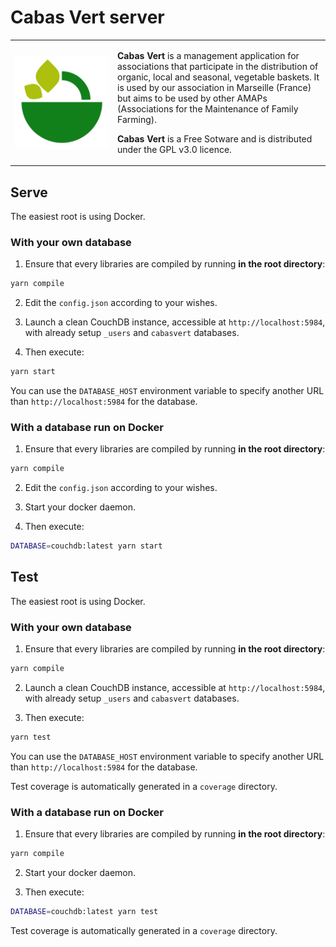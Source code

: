 # Cabas Vert server

<table>
  <tr>
    <td width="150px">
      <img alt="Cabas Vert logo" valign="top" title="Cabas Vert logo"
           src="https://raw.githubusercontent.com/cabasvert/cabasvert/master/docs/img/icon.svg?sanitize=true"/>
    </td>
    <td>
      <p>
        <b>Cabas Vert</b> is a management application for associations that participate in the distribution of organic, local and seasonal, vegetable baskets.
        It is used by our association in Marseille (France) but aims to be used by other AMAPs (Associations for the Maintenance of Family Farming).
      </p>
      <p>
        <b>Cabas Vert</b> is a Free Sotware and is distributed under the GPL v3.0 licence.
      </p>
    </td>
  </tr>
</table>

## Serve

The easiest root is using Docker.

### With your own database

1. Ensure that every libraries are compiled by running **in the root directory**:
```bash
yarn compile
```

2. Edit the `config.json` according to your wishes.

3. Launch a clean CouchDB instance, accessible at `http://localhost:5984`,
    with already setup `_users` and `cabasvert` databases.

4. Then execute:
```bash
yarn start
```
You can use the `DATABASE_HOST` environment variable
  to specify another URL than `http://localhost:5984` for the database.

### With a database run on Docker

1. Ensure that every libraries are compiled by running **in the root directory**:
```bash
yarn compile
```

2. Edit the `config.json` according to your wishes.

3. Start your docker daemon.

4. Then execute:
```bash
DATABASE=couchdb:latest yarn start
```

## Test

The easiest root is using Docker.

### With your own database

1. Ensure that every libraries are compiled by running **in the root directory**:
```bash
yarn compile
```

2. Launch a clean CouchDB instance, accessible at `http://localhost:5984`,
    with already setup `_users` and `cabasvert` databases.

3. Then execute:
```bash
yarn test
```
You can use the `DATABASE_HOST` environment variable
  to specify another URL than `http://localhost:5984` for the database.

Test coverage is automatically generated in a `coverage` directory.

### With a database run on Docker

1. Ensure that every libraries are compiled by running **in the root directory**:
```bash
yarn compile
```

2. Start your docker daemon.

3. Then execute:
```bash
DATABASE=couchdb:latest yarn test
```

Test coverage is automatically generated in a `coverage` directory.
